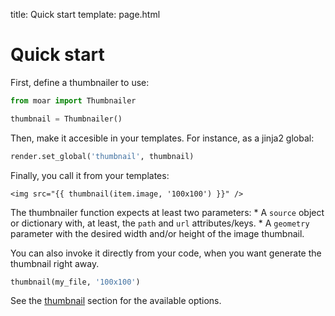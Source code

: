title: Quick start
template: page.html


# Quick start

First, define a thumbnailer to use:

```python
from moar import Thumbnailer

thumbnail = Thumbnailer()
```

Then, make it accesible in your templates. For instance, as a jinja2 global:

```python
render.set_global('thumbnail', thumbnail)
```

Finally, you call it from your templates:

```jinja
<img src="{{ thumbnail(item.image, '100x100') }}" />
```

The thumbnailer function expects at least two parameters:
    * A `source` object or dictionary with, at least, the `path` and `url` attributes/keys.
    * A `geometry` parameter with the desired width and/or height of the image thumbnail.


You can also invoke it directly from your code, when you want generate the thumbnail right away.

```python
thumbnail(my_file, '100x100')
```

See the [thumbnail](thumbnail.md) section for the available options.

